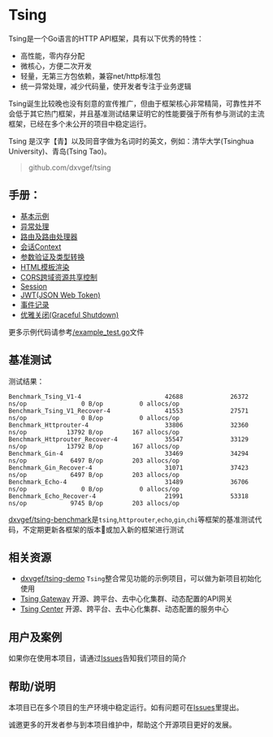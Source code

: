 # Tsing
Tsing是一个Go语言的HTTP API框架，具有以下优秀的特性：
- 高性能，零内存分配
- 微核心，方便二次开发
- 轻量，无第三方包依赖，兼容net/http标准包
- 统一异常处理，减少代码量，使开发者专注于业务逻辑

Tsing诞生比较晚也没有刻意的宣传推广，但由于框架核心非常精简，可靠性并不会低于其它热门框架，并且基准测试结果证明它的性能要强于所有参与测试的主流框架，已经在多个未公开的项目中稳定运行。

Tsing 是汉字【青】以及同音字做为名词时的英文，例如：清华大学(Tsinghua University)、青岛(Tsing Tao)。

> github.com/dxvgef/tsing

## 手册：

* [基本示例](https://github.com/dxvgef/tsing/wiki/%E5%9F%BA%E6%9C%AC%E7%A4%BA%E4%BE%8B)
* [异常处理](https://github.com/dxvgef/tsing/wiki/%E5%BC%82%E5%B8%B8%E5%A4%84%E7%90%86)
* [路由及路由处理器](https://github.com/dxvgef/tsing/wiki/%E8%B7%AF%E7%94%B1%E5%8F%8A%E8%B7%AF%E7%94%B1%E5%A4%84%E7%90%86%E5%99%A8)
* [会话Context](https://github.com/dxvgef/tsing/wiki/%E4%BC%9A%E8%AF%9DContext)
* [参数验证及类型转换](https://github.com/dxvgef/tsing/wiki/%E5%8F%82%E6%95%B0%E9%AA%8C%E8%AF%81%E5%8F%8A%E7%B1%BB%E5%9E%8B%E8%BD%AC%E6%8D%A2)
* [HTML模板渲染](https://github.com/dxvgef/tsing/wiki/HTML%E6%A8%A1%E6%9D%BF%E6%B8%B2%E6%9F%93)
* [CORS跨域资源共享控制](https://github.com/dxvgef/tsing/wiki/CORS%E8%B7%A8%E5%9F%9F%E8%B5%84%E6%BA%90%E5%85%B1%E4%BA%AB%E6%8E%A7%E5%88%B6)
* [Session](https://github.com/dxvgef/tsing/wiki/Session)
* [JWT(JSON Web Token)](https://github.com/dxvgef/tsing/wiki/JSON-Web-Token)
* [事件记录](https://github.com/dxvgef/tsing/wiki/%E4%BA%8B%E4%BB%B6%E8%AE%B0%E5%BD%95)
* [优雅关闭(Graceful Shutdown)](https://github.com/dxvgef/tsing/wiki/%E4%BC%98%E9%9B%85%E5%85%B3%E9%97%AD(Graceful-Shutdown))

更多示例代码请参考[/example_test.go](https://github.com/dxvgef/tsing/blob/master/example_test.go)文件

## 基准测试

测试结果：
```
Benchmark_Tsing_V1-4                       42688             26372 ns/op               0 B/op          0 allocs/op
Benchmark_Tsing_V1_Recover-4               41553             27571 ns/op               0 B/op          0 allocs/op
Benchmark_Httprouter-4                     33806             32360 ns/op           13792 B/op        167 allocs/op
Benchmark_Httprouter_Recover-4             35547             33129 ns/op           13792 B/op        167 allocs/op
Benchmark_Gin-4                            33469             34294 ns/op            6497 B/op        203 allocs/op
Benchmark_Gin_Recover-4                    31071             37423 ns/op            6497 B/op        203 allocs/op
Benchmark_Echo-4                           31489             36706 ns/op               0 B/op          0 allocs/op
Benchmark_Echo_Recover-4                   21991             53318 ns/op            9745 B/op        203 allocs/op
```
[dxvgef/tsing-benchmark](https://github.com/dxvgef/tsing-benchmark)是`tsing`,`httprouter`,`echo`,`gin`,`chi`等框架的基准测试代码，不定期更新各框架的版本或加入新的框架进行测试


## 相关资源

- [dxvgef/tsing-demo](https://github.com/dxvgef/tsing-demo) `Tsing`整合常见功能的示例项目，可以做为新项目初始化使用
- [Tsing Gateway](https://github.com/dxvgef/tsing-gateway) 开源、跨平台、去中心化集群、动态配置的API网关
- [Tsing Center](https://github.com/dxvgef/tsing-center) 开源、跨平台、去中心化集群、动态配置的服务中心

## 用户及案例

如果你在使用本项目，请通过[Issues](https://github.com/dxvgef/tsing/issues)告知我们项目的简介

## 帮助/说明

本项目已在多个项目的生产环境中稳定运行。如有问题可在[Issues](https://github.com/dxvgef/tsing/issues)里提出。

诚邀更多的开发者参与到本项目维护中，帮助这个开源项目更好的发展。
